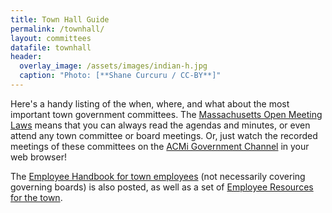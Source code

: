 ```yaml
---
title: Town Hall Guide
permalink: /townhall/
layout: committees
datafile: townhall
header:
  overlay_image: /assets/images/indian-h.jpg
  caption: "Photo: [**Shane Curcuru / CC-BY**]"
---
```


Here's a handy listing of the when, where, and what about the most 
important town government committees.  The [Massachusetts Open Meeting Laws](https://www.mass.gov/the-open-meeting-law) 
means that you can always read the agendas and minutes, or even attend 
any town committee or board meetings.  Or, just watch the recorded meetings 
of these committees on the [ACMi Government Channel](/acmi/)
in your web browser!

The [Employee Handbook for town employees](https://www.arlingtonma.gov/home/showdocument?id=2212) (not necessarily covering governing boards) is also posted, as well as a set of [Employee Resources for the town](https://www.arlingtonma.gov/Home/ShowDocument?id=43397).